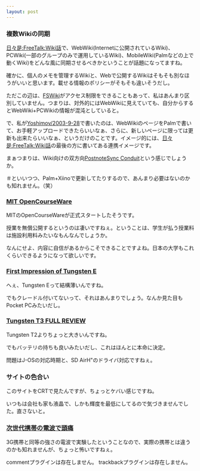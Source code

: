 ```yaml
---
layout: post
---
```

<h3>複数Wikiの同期</h3>
<p><a href="http://vwta.kir.jp/Wats.cgi?word=FreeTalk%3AWiki%CF%C3">日々是:FreeTalk:Wiki話</a>で、WebWiki(Internetに公開されているWiki)、PCWiki(一部のグループのみで運用しているWiki)、MobileWiki(Palmなどの上で動くWiki)をどんな風に同期させるべきかということが話題になってますね。</p>
<p>確かに、個人のメモを管理するWikiと、Webで公開するWikiはそもそも別なほうがいいと思います。載せる情報のポリシーがそもそも違いそうだし。</p>
<p>ただこの辺は、<a href="http://fswiki.poi.jp/">FSWiki</a>がアクセス制限をできることもあって、私はあんまり区別していません。つまりは、対外的にはWebWikiに見えていても、自分からするとWebWiki+PCWikiの情報が混沌としていると。</p>
<p>で、私が<a href="/?page=Yoshimov%2F2003%2D9%2D28" class="wikipage">Yoshimov/2003-9-28</a>で書いたのは、WebWikiのページをPalmで書いて、お手軽アップロードできたらいいなぁ、さらに、新しいページに限っては更新も出来たらいいなぁ、というだけのことです。イメージ的には、<a href="http://vwta.kir.jp/Wats.cgi?word=FreeTalk%3AWiki%CF%C3">日々是:FreeTalk:Wiki話</a>の最後の方に書いてある連携イメージです。</p>
<p>まぁつまりは、Wiki向けの双方向<a href="/?page=PostnoteSync+Conduit" class="wikipage">PostnoteSync Conduit</a>という感じでしょうか。</p>
<p>＃といいつつ、Palm+Xiinoで更新してたりするので、あんまり必要はないのかも知れません。（笑）</p>
<h3><a href="http://ocw.mit.edu/">MIT OpenCourseWare</a></h3>
<p>MITのOpenCourseWareが正式スタートしたそうです。</p>
<p>授業を無償公開するというのは凄いですねぇ。ということは、学生が払う授業料は施設利用料みたいなもんなんでしょうか。</p>
<p>なんにせよ、内容に自信があるからこそできることですよね。日本の大学もこれくらいできるようになって欲しいです。</p>
<h3><a href="http://www.mobileslash.com/cms_view_article.php?aid=13">First Impression of Tungsten E</a></h3>
<p>へぇ、Tungsten Eって結構薄いんですね。</p>
<p>でもクレードル付いてないって、それはあんまりでしょう。なんか見た目もPocket PCみたいだし。</p>
<h3><a href="http://wehrungonline.com/palmos/tt3fullreview.htm">Tungsten T3 FULL REVIEW</a></h3>
<p>Tungsten T2よりちょっと大きいんですね。</p>
<p>でもバッテリの持ちも良いみたいだし、これはほんとに本命に決定。</p>
<p>問題はJ-OSの対応時期と、SD AirH&quot;のドライバ対応ですねぇ。</p>
<h3>サイトの色合い</h3>
<p>このサイトをCRTで見たんですが、ちょっとケバい感じですね。</p>
<p>いつもは会社も家も液晶で、しかも輝度を最低にしてるので気づきませんでした。直さないと。</p>
<h3><a href="http://it.nikkei.co.jp/it/news/index.cfm?i=2003100102928j0">次世代携帯の電波で頭痛</a></h3>
<p>3G携帯と同等の強さの電波で実験したということなので、実際の携帯とは違うのかも知れませんが、ちょっと怖いですねぇ。</p>
<p><span class="error">commentプラグインは存在しません。</span> <span class="error">trackbackプラグインは存在しません。</span> </p>
